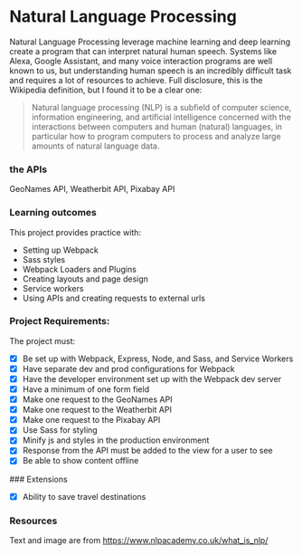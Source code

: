 # Natural Language Processing

Natural Language Processing leverage machine learning and deep learning create a program that can interpret natural human speech. Systems like Alexa, Google Assistant, and many voice interaction programs are well known to us, but understanding human speech is an incredibly difficult task and requires a lot of resources to achieve. Full disclosure, this is the Wikipedia definition, but I found it to be a clear one:

> Natural language processing (NLP) is a subfield of computer science, information engineering, and artificial intelligence
concerned with the interactions between computers and human (natural) languages, in particular how to program computers to
process and analyze large amounts of natural language data.

### the APIs

GeoNames API, Weatherbit API, Pixabay API

### Learning outcomes

This project provides practice with:
- Setting up Webpack
- Sass styles
- Webpack Loaders and Plugins
- Creating layouts and page design
- Service workers
- Using APIs and creating requests to external urls

### Project Requirements:

The project must:

- [x] Be set up with Webpack, Express, Node, and Sass, and Service Workers
- [x] Have separate dev and prod configurations for Webpack
- [x] Have the developer environment set up with the Webpack dev server
- [x] Have a minimum of one form field
- [x] Make one request to the GeoNames API
- [x] Make one request to the Weatherbit API
- [x] Make one request to the Pixabay API
- [x] Use Sass for styling
- [x] Minify js and styles in the production environment
- [x] Response from the API must be added to the view for a user to see 
- [x] Be able to show content offline

### Extensions

- [x] Ability to save travel destinations

### Resources

Text and image are from https://www.nlpacademy.co.uk/what_is_nlp/